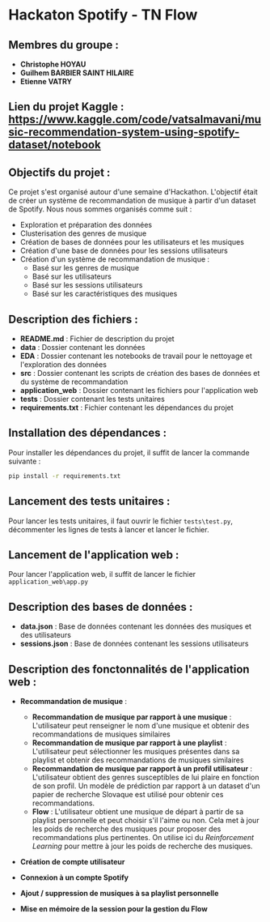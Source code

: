 # Hackaton Spotify - **TN Flow**

## Membres du groupe : 
- **Christophe HOYAU**
- **Guilhem BARBIER SAINT HILAIRE**
- **Etienne VATRY**

## Lien du projet Kaggle : https://www.kaggle.com/code/vatsalmavani/music-recommendation-system-using-spotify-dataset/notebook 

## Objectifs du projet :

Ce projet s'est organisé autour d'une semaine d'Hackathon. L'objectif était de créer un système de recommandation de musique à partir d'un dataset de Spotify. Nous nous sommes organisés comme suit :
- Exploration et préparation des données
- Clusterisation des genres de musique
- Création de bases de données pour les utilisateurs et les musiques
- Création d'une base de données pour les sessions utilisateurs
- Création d'un système de recommandation de musique :
  - Basé sur les genres de musique
  - Basé sur les utilisateurs
  - Basé sur les sessions utilisateurs
  - Basé sur les caractéristiques des musiques

## Description des fichiers :

- **README.md** : Fichier de description du projet
- **data** : Dossier contenant les données
- **EDA** : Dossier contenant les notebooks de travail pour le nettoyage et l'exploration des données
- **src** : Dossier contenant les scripts de création des bases de données et du système de recommandation
- **application_web** : Dossier contenant les fichiers pour l'application web
- **tests** : Dossier contenant les tests unitaires
- **requirements.txt** : Fichier contenant les dépendances du projet

## Installation des dépendances :

Pour installer les dépendances du projet, il suffit de lancer la commande suivante :
```bash
pip install -r requirements.txt
```

## Lancement des tests unitaires :

Pour lancer les tests unitaires, il faut ouvrir le fichier `tests\test.py`, décommenter les lignes de tests à lancer et lancer le fichier.

## Lancement de l'application web :

Pour lancer l'application web, il suffit de lancer le fichier `application_web\app.py`

## Description des bases de données :

- **data.json** : Base de données contenant les données des musiques et des utilisateurs
- **sessions.json** : Base de données contenant les sessions utilisateurs

## Description des fonctonnalités de l'application web :

- **Recommandation de musique** :
  - **Recommandation de musique par rapport à une musique** : L'utilisateur peut renseigner le nom d'une musique et obtenir des recommandations de musiques similaires
  - **Recommandation de musique par rapport à une playlist** : L'utilisateur peut sélectionner les musiques présentes dans sa playlist et obtenir des recommandations de musiques similaires
  - **Recommandation de musique par rapport à un profil utilisateur** : L'utilisateur obtient des genres susceptibles de lui plaire en fonction de son profil. Un modèle de prédiction par rapport à un dataset d'un papier de recherche Slovaque est utilisé pour obtenir ces recommandations.
  - **Flow** : L'utilisateur obtient une musique de départ à partir de sa playlist personnelle et peut choisir s'il l'aime ou non. Cela met à jour les poids de recherche des musiques pour proposer des recommandations plus pertinentes. On utilise ici du *Reinforcement Learning* pour mettre à jour les poids de recherche des musiques.

- **Création de compte utilisateur**
- **Connexion à un compte Spotify**
- **Ajout / suppression de musiques à sa playlist personnelle**
- **Mise en mémoire de la session pour la gestion du Flow**